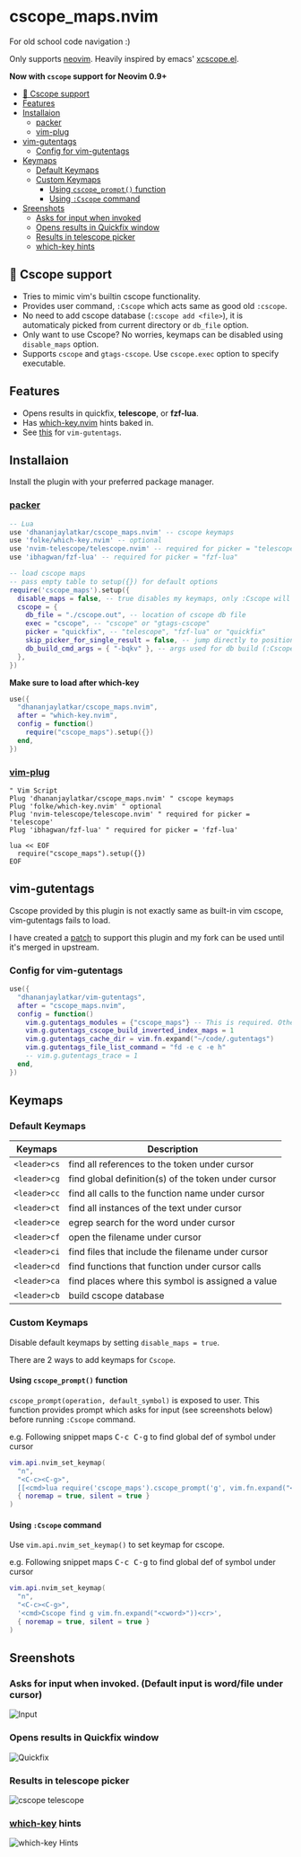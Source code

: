 # cscope_maps.nvim
For old school code navigation :)

Only supports [neovim](https://neovim.io/). Heavily inspired by emacs' [xcscope.el](https://github.com/dkogan/xcscope.el).

**Now with `cscope` support for Neovim 0.9+**


* [🌟 Cscope support](#-cscope-support)
* [Features](#features)
* [Installaion](#installaion)
  * [packer](#packer)
  * [vim-plug](#vim-plug)
* [vim-gutentags](#vim-gutentags)
  * [Config for vim-gutentags](#config-for-vim-gutentags)
* [Keymaps](#keymaps)
  * [Default Keymaps](#default-keymaps)
  * [Custom Keymaps](#custom-keymaps)
    * [Using `cscope_prompt()` function](#using-cscope_prompt-function)
    * [Using `:Cscope` command](#using-cscope-command)
* [Sreenshots](#sreenshots)
  * [Asks for input when invoked](#asks-for-input-when-invoked-default-input-is-wordfile-under-cursor)
  * [Opens results in Quickfix window](#opens-results-in-quickfix-window)
  * [Results in telescope picker](#results-in-telescope-picker)
  * [which-key hints](#which-key-hints)

## 🌟 Cscope support
- Tries to mimic vim's builtin cscope functionality.
- Provides user command, `:Cscope` which acts same as good old `:cscope`.
- No need to add cscope database (`:cscope add <file>`), it is automaticaly picked from current directory or `db_file` option.
- Only want to use Cscope? No worries, keymaps can be disabled using `disable_maps` option.
- Supports `cscope` and `gtags-cscope`. Use `cscope.exec` option to specify executable.

## Features
* Opens results in quickfix, **telescope**, or **fzf-lua**.
* Has [which-key.nvim](https://github.com/folke/which-key.nvim) hints baked in.
* See [this](https://github.com/dhananjaylatkar/cscope_maps.nvim/edit/main/README.md#vim-gutentags) for `vim-gutentags`.

## Installaion
Install the plugin with your preferred package manager.

### [packer](https://github.com/wbthomason/packer.nvim)
``` lua
-- Lua
use 'dhananjaylatkar/cscope_maps.nvim' -- cscope keymaps
use 'folke/which-key.nvim' -- optional
use 'nvim-telescope/telescope.nvim' -- required for picker = "telescope"
use 'ibhagwan/fzf-lua' -- required for picker = "fzf-lua"

-- load cscope maps
-- pass empty table to setup({}) for default options
require('cscope_maps').setup({
  disable_maps = false, -- true disables my keymaps, only :Cscope will be loaded
  cscope = {
    db_file = "./cscope.out", -- location of cscope db file
    exec = "cscope", -- "cscope" or "gtags-cscope"
    picker = "quickfix", -- "telescope", "fzf-lua" or "quickfix"
    skip_picker_for_single_result = false, -- jump directly to position for single result
    db_build_cmd_args = { "-bqkv" }, -- args used for db build (:Cscope build)
  },
})
```

**Make sure to load after which-key**
```lua
use({
  "dhananjaylatkar/cscope_maps.nvim",
  after = "which-key.nvim",
  config = function()
    require("cscope_maps").setup({})
  end,
})
```

### [vim-plug](https://github.com/junegunn/vim-plug)
```vim
" Vim Script
Plug 'dhananjaylatkar/cscope_maps.nvim' " cscope keymaps
Plug 'folke/which-key.nvim' " optional
Plug 'nvim-telescope/telescope.nvim' " required for picker = 'telescope'
Plug 'ibhagwan/fzf-lua' " required for picker = 'fzf-lua'

lua << EOF
  require("cscope_maps").setup({})
EOF
```

## vim-gutentags

Cscope provided by this plugin is not exactly same as built-in vim cscope, vim-gutentags fails to load.

I have created a [patch](https://github.com/ludovicchabant/vim-gutentags/pull/346) to support this plugin and my fork can be used until it's merged in upstream.

### Config for vim-gutentags
```lua
use({
  "dhananjaylatkar/vim-gutentags",
  after = "cscope_maps.nvim",
  config = function()
    vim.g.gutentags_modules = {"cscope_maps"} -- This is required. Other config is optional
    vim.g.gutentags_cscope_build_inverted_index_maps = 1
    vim.g.gutentags_cache_dir = vim.fn.expand("~/code/.gutentags")
    vim.g.gutentags_file_list_command = "fd -e c -e h"
    -- vim.g.gutentags_trace = 1
  end,
})
```

## Keymaps

### Default Keymaps

| Keymaps | Description |
|--- | --- |
|`<leader>cs`| find all references to the token under cursor |
|`<leader>cg`| find global definition(s) of the token under cursor |
|`<leader>cc`| find all calls to the function name under cursor |
|`<leader>ct`| find all instances of the text under cursor |
|`<leader>ce`| egrep search for the word under cursor |
|`<leader>cf`| open the filename under cursor |
|`<leader>ci`| find files that include the filename under cursor|
|`<leader>cd`| find functions that function under cursor calls |
|`<leader>ca`| find places where this symbol is assigned a value |
|`<leader>cb`| build cscope database |

### Custom Keymaps

Disable default keymaps by setting `disable_maps = true`.

There are 2 ways to add keymaps for `Cscope`.

#### Using `cscope_prompt()` function

`cscope_prompt(operation, default_symbol)` is exposed to user. This function provides prompt which asks for input (see screenshots below) before running `:Cscope` command.

e.g. Following snippet maps <kbd>C-c C-g</kbd> to find global def of symbol under cursor
```lua
vim.api.nvim_set_keymap(
  "n",
  "<C-c><C-g>",
  [[<cmd>lua require('cscope_maps').cscope_prompt('g', vim.fn.expand("<cword>"))<cr>]],
  { noremap = true, silent = true }
) 
```

#### Using `:Cscope` command

Use `vim.api.nvim_set_keymap()` to set keymap for cscope.

e.g. Following snippet maps <kbd>C-c C-g</kbd> to find global def of symbol under cursor
```lua
vim.api.nvim_set_keymap(
  "n",
  "<C-c><C-g>",
  '<cmd>Cscope find g vim.fn.expand("<cword>"))<cr>',
  { noremap = true, silent = true }
) 
```

## Sreenshots

### Asks for input when invoked. (Default input is word/file under cursor)

![Input](./pics/2-input-prompt.png "Input")

### Opens results in Quickfix window

![Quickfix](./pics/3-qf-window.png "Quickfix window")

### Results in telescope picker
![cscope telescope](./pics/5-cs-telescope.png "cscope telescope")

### [which-key](https://github.com/folke/which-key.nvim) hints

![which-key Hints](./pics/4-wk-hints.png "which-key pane")
